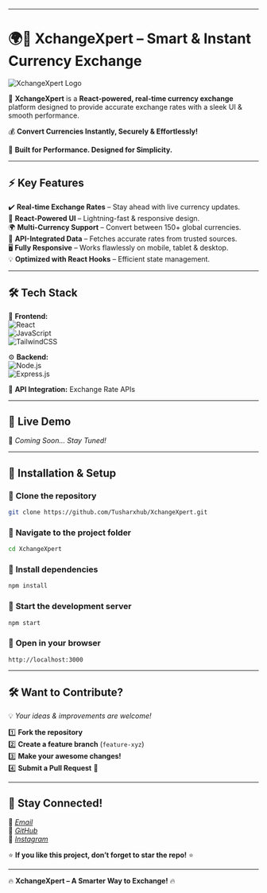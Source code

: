 
---

# 🌍💸 **XchangeXpert** – Smart & Instant Currency Exchange  

![XchangeXpert Logo](https://source.unsplash.com/1600x500/?money,finance,technology)  

🔄 **XchangeXpert** is a **React-powered, real-time currency exchange** platform designed to provide accurate exchange rates with a sleek UI & smooth performance.  

💰 **Convert Currencies Instantly, Securely & Effortlessly!**  

🚀 **Built for Performance. Designed for Simplicity.**  

---

## ⚡ **Key Features**  
✔️ **Real-time Exchange Rates** – Stay ahead with live currency updates.  
🎨 **React-Powered UI** – Lightning-fast & responsive design.  
🌍 **Multi-Currency Support** – Convert between 150+ global currencies.  
🔗 **API-Integrated Data** – Fetches accurate rates from trusted sources.  
🖥️ **Fully Responsive** – Works flawlessly on mobile, tablet & desktop.  
💡 **Optimized with React Hooks** – Efficient state management.  

---

## 🛠️ **Tech Stack**  
🚀 **Frontend:**  
![React](https://img.shields.io/badge/React-61DAFB?style=flat-square&logo=react&logoColor=black)  
![JavaScript](https://img.shields.io/badge/JavaScript-F7DF1E?style=flat-square&logo=javascript&logoColor=black)  
![TailwindCSS](https://img.shields.io/badge/TailwindCSS-38B2AC?style=flat-square&logo=tailwind-css&logoColor=white)  

⚙️ **Backend:**  
![Node.js](https://img.shields.io/badge/Node.js-43853D?style=flat-square&logo=node.js&logoColor=white)  
![Express.js](https://img.shields.io/badge/Express.js-000000?style=flat-square&logo=express&logoColor=white)  

📡 **API Integration:** Exchange Rate APIs  

---

## 🎥 **Live Demo**  
🚧 *Coming Soon... Stay Tuned!*  

---

## 📌 **Installation & Setup**  

### 🔹 **Clone the repository**  
```sh
git clone https://github.com/Tusharxhub/XchangeXpert.git
```
### 🔹 **Navigate to the project folder**  
```sh
cd XchangeXpert
```
### 🔹 **Install dependencies**  
```sh
npm install
```
### 🔹 **Start the development server**  
```sh
npm start
```
### 🔹 **Open in your browser**  
```
http://localhost:3000
```

---

## 🛠️ **Want to Contribute?**  
💡 *Your ideas & improvements are welcome!*  

1️⃣ **Fork the repository**  
2️⃣ **Create a feature branch** (`feature-xyz`)  
3️⃣ **Make your awesome changes!**  
4️⃣ **Submit a Pull Request** 🚀  

---

## 💌 **Stay Connected!**  
📧 [*Email*](mailto:t.k.d.dey2033929837@gmail.com)  
🔗 [*GitHub*](https://github.com/Tusharxhub)  
📸 [*Instagram*](https://www.instagram.com/tushardevx01/)  

⭐ **If you like this project, don’t forget to star the repo!** ⭐  

---

🔥 **XchangeXpert – A Smarter Way to Exchange!** 🔥  

